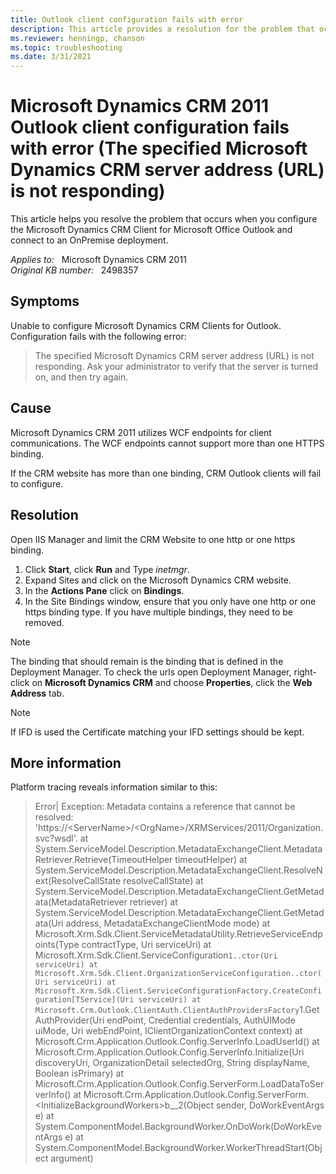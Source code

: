```yaml
---
title: Outlook client configuration fails with error
description: This article provides a resolution for the problem that occurs when you configure the Microsoft Dynamics CRM Client for Microsoft Office Outlook and connect to an OnPremise deployment.
ms.reviewer: henningp, chanson
ms.topic: troubleshooting
ms.date: 3/31/2021
---
```

# Microsoft Dynamics CRM 2011 Outlook client configuration fails with error (The specified Microsoft Dynamics CRM server address (URL) is not responding)

This article helps you resolve the problem that occurs when you configure the Microsoft Dynamics CRM Client for Microsoft Office Outlook and connect to an OnPremise deployment.

_Applies to:_ &nbsp; Microsoft Dynamics CRM 2011  
_Original KB number:_ &nbsp; 2498357

## Symptoms

Unable to configure Microsoft Dynamics CRM Clients for Outlook. Configuration fails with the following error:

> The specified Microsoft Dynamics CRM server address (URL) is not responding. Ask your administrator to verify that the server is turned on, and then try again.

## Cause

Microsoft Dynamics CRM 2011 utilizes WCF endpoints for client communications. The WCF endpoints cannot support more than one HTTPS binding.

If the CRM website has more than one binding, CRM Outlook clients will fail to configure.

## Resolution

Open IIS Manager and limit the CRM Website to one http or one https binding.

1. Click **Start**, click **Run** and Type *inetmgr*.
2. Expand Sites and click on the Microsoft Dynamics CRM website.
3. In the **Actions Pane** click on **Bindings**.
4. In the Site Bindings window, ensure that you only have one http or one https binding type. If you have multiple bindings, they need to be removed.

> [!NOTE]
> The binding that should remain is the binding that is defined in the Deployment Manager. To check the urls open Deployment Manager, right-click on **Microsoft Dynamics CRM** and choose **Properties**, click the **Web Address** tab.

> [!NOTE]
> If IFD is used the Certificate matching your IFD settings should be kept.

## More information

Platform tracing reveals information similar to this:

> Error| Exception: Metadata contains a reference that cannot be resolved: 'https://\<ServerName>/\<OrgName>/XRMServices/2011/Organization.svc?wsdl'. at System.ServiceModel.Description.MetadataExchangeClient.MetadataRetriever.Retrieve(TimeoutHelper timeoutHelper)
 at System.ServiceModel.Description.MetadataExchangeClient.ResolveNext(ResolveCallState resolveCallState)
 at System.ServiceModel.Description.MetadataExchangeClient.GetMetadata(MetadataRetriever retriever)
 at System.ServiceModel.Description.MetadataExchangeClient.GetMetadata(Uri address, MetadataExchangeClientMode mode)
 at Microsoft.Xrm.Sdk.Client.ServiceMetadataUtility.RetrieveServiceEndpoints(Type contractType, Uri serviceUri)
 at Microsoft.Xrm.Sdk.Client.ServiceConfiguration`1..ctor(Uri serviceUri)
 at Microsoft.Xrm.Sdk.Client.OrganizationServiceConfiguration..ctor(Uri serviceUri)
 at Microsoft.Xrm.Sdk.Client.ServiceConfigurationFactory.CreateConfiguration[TService](Uri serviceUri)
 at Microsoft.Crm.Outlook.ClientAuth.ClientAuthProvidersFactory`1.GetAuthProvider(Uri endPoint, Credential credentials, AuthUIMode uiMode, Uri webEndPoint, IClientOrganizationContext context)
 at Microsoft.Crm.Application.Outlook.Config.ServerInfo.LoadUserId()
 at Microsoft.Crm.Application.Outlook.Config.ServerInfo.Initialize(Uri discoveryUri, OrganizationDetail selectedOrg, String displayName, Boolean isPrimary)
 at Microsoft.Crm.Application.Outlook.Config.ServerForm.LoadDataToServerInfo()
 at Microsoft.Crm.Application.Outlook.Config.ServerForm.\<InitializeBackgroundWorkers>b__2(Object sender, DoWorkEventArgs e)
 at System.ComponentModel.BackgroundWorker.OnDoWork(DoWorkEventArgs e)
 at System.ComponentModel.BackgroundWorker.WorkerThreadStart(Object argument)
